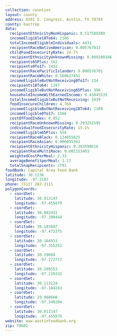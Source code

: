 ```yaml
---
collection: counties
layout: county
address: 8201 S. Congress, Austin, TX 78745
county: bastrop
data:
  recipientEthnicityNonHispanic: 0.517589389
  incomeEligible18To64: 2306
  totalIncomeEligibleIndividuals: 4431
  recipientRaceNativeAmerican: 0.005767013
  childFoodInsecurityRate: 24.7%
  recipientEthnicityUnknownMissing: 0.089100346
  recipients65Plus: 162
  recipients0To17: 1432
  recipientRacePacificIslander: 0.000576701
  recipientRaceWhite: 0.568627451
  incomeEligibleButNotReceiving0To17: 134
  recipients18To64: 1197
  incomeEligibleButNotReceiving65Plus: 396
  householdIncomeWithEarnedIncome: 0.43845535
  totalIncomeEligibleButNotReceiving: 1639
  foodInsecureChildren: 4,760
  incomeEligibleButNotReceiving18To64: 1109
  incomeEligible0To17: 1566
  costOfFoodIndex: 0.852
  recipientRaceUnknownMissing: 0.293252595
  individualFoodInsecurityRate: 15.1%
  incomeEligible65Plus: 558
  recipientRaceBlack: 0.124855825
  recipientRaceAsian: 0.006055363
  recipientEthnicityHispanic: 0.393598616
  recipientRaceMultiRace: 0.001153403
  weightedCostPerMeal: 2.33
  averageBenefitperMeal: 1.17
  totalSnapRecipients: 2791
foodBank: Capital Area Food Bank
latitude: 30.1236
longitude: -97.3187
phone: (512) 282-2111
polygonCoords:
  - coordSet:
    latitude: 30.013147
    longitude: -97.455879
  - coordSet:
    latitude: 30.082431
    longitude: -97.390444
  - coordSet:
    latitude: 30.183607
    longitude: -97.472375
  - coordSet:
    latitude: 30.164911
    longitude: -97.355252
  - coordSet:
    latitude: 30.29688
    longitude: -97.272772
  - coordSet:
    latitude: 30.199553
    longitude: -97.229332
  - coordSet:
    latitude: 30.113224
    longitude: -97.184243
  - coordSet:
    latitude: 29.968608
    longitude: -97.349204
  - coordSet:
    latitude: 30.013147
    longitude: -97.455879
website: www.austinfoodbank.org
zip: 78602
---
```

